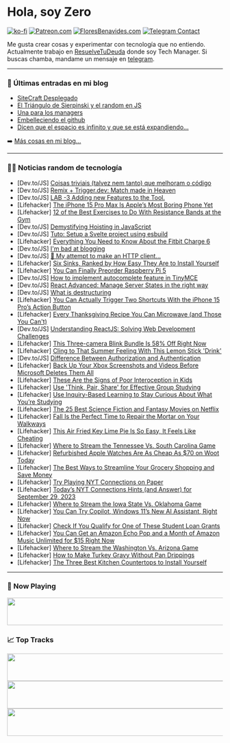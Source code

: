 # Hola, soy Zero

[![ko-fi](https://ko-fi.com/img/githubbutton_sm.svg)](https://ko-fi.com/J3J4N0LUK)
[![Patreon.com](https://img.shields.io/endpoint.svg?url=https%3A%2F%2Fshieldsio-patreon.vercel.app%2Fapi%3Fusername%3Dzerodragon%26type%3Dpatrons&style=for-the-badge)](https://patreon.com/zerodragon)
[![FloresBenavides.com](https://img.shields.io/website?down_message=oops&label=MiBlog&style=for-the-badge&up_message=online&url=https%3A%2F%2Ffloresbenavides.com)](https://floresbenavides.com)
[![Telegram Contact](https://img.shields.io/badge/escr%C3%ADbeme-ZeroDragon-%2326A5E4?style=for-the-badge&logo=telegram)](https://t.me/zerodragon)

Me gusta crear cosas y experimentar con tecnología que no entiendo.
Actualmente trabajo en [ResuelveTuDeuda](http://github.com/resuelve) donde soy Tech Manager.
Si buscas chamba, mandame un mensaje en [telegram](https://t.me/zerodragon).

---

### 📕 Últimas entradas en mi blog
<!-- BLOG-POST-LIST:START -->
- [SiteCraft Desplegado](https://floresbenavides.com/sitecraft-desplegado/)
- [El Triángulo de Sierpinski y el random en JS](https://floresbenavides.com/el-triangulo-de-sierpinski-y-el-random-en-js/)
- [Una para los managers](https://floresbenavides.com/una-para-los-managers/)
- [Embelleciendo el github](https://floresbenavides.com/embelleciendo-el-github/)
- [Dicen que el espacio es infinito y que se está expandiendo…](https://floresbenavides.com/dicen-que-el-espacio-es-infinito-y-que-se-esta-expandiendo/)
<!-- BLOG-POST-LIST:END -->

➡️ [Más cosas en mi blog...](https://floresbenavides.com)

---

### 👨‍💻 Noticias random de tecnología
<!-- TECH-POSTS:START -->
- [Dev.to/JS] [Coisas triviais &lpar;talvez nem tanto&rpar; que melhoram o código](https://dev.to/luigiss97/coisas-triviais-talvez-nem-tanto-que-melhoram-o-codigo-3hli)
- [Dev.to/JS] [Remix + Trigger.dev: Match made in Heaven](https://dev.to/shafspecs/remix-triggerdev-match-made-in-heaven-51n1)
- [Dev.to/JS] [LAB -3 Adding new Features to the Tool.](https://dev.to/sshah135/lab-3-adding-new-features-to-the-tool-c4d)
- [Lifehacker] [The iPhone 15 Pro Max Is Apple’s Most Boring Phone Yet](https://lifehacker.com/iphone-15-pro-max-review-1850887664)
- [Lifehacker] [12 of the Best Exercises to Do With Resistance Bands at the Gym](https://lifehacker.com/12-of-the-best-exercises-to-do-with-resistance-bands-at-1849658908)
- [Dev.to/JS] [Demystifying Hoisting in JavaScript](https://dev.to/arindam_1729/demystifying-hoisting-in-javascript-3ja4)
- [Dev.to/JS] [Tuto: Setup a Svelte project using esbuild](https://dev.to/barim/tuto-setup-a-svelte-project-using-esbuild-1jmg)
- [Lifehacker] [Everything You Need to Know About the Fitbit Charge 6](https://lifehacker.com/fitbit-charge-6-review-1850887582)
- [Dev.to/JS] [I&#39;m bad at blogging](https://dev.to/hroney/im-bad-at-blogging-540d)
- [Dev.to/JS] [🦖 My attempt to make an HTTP client...](https://dev.to/sevapp/my-attempt-to-make-an-http-client-495m)
- [Lifehacker] [Six Sinks, Ranked by How Easy They Are to Install Yourself](https://lifehacker.com/easiest-sinks-install-1850884571)
- [Lifehacker] [You Can Finally Preorder Raspberry Pi 5](https://lifehacker.com/how-to-preorder-raspberry-pi-5-1850887192)
- [Dev.to/JS] [How to implement autocomplete feature in TinyMCE](https://dev.to/tinymce/how-to-implement-autocomplete-feature-in-tinymce-4nb3)
- [Dev.to/JS] [React Advanced: Manage Server States in the right way](https://dev.to/riktar/react-advanced-manage-server-states-in-the-right-way-2740)
- [Dev.to/JS] [What is destructuring](https://dev.to/khamal22/what-is-destructuring-35on)
- [Lifehacker] [You Can Actually Trigger Two Shortcuts With the iPhone 15 Pro’s Action Button](https://lifehacker.com/two-shortcuts-iphone-15-pro-action-button-1850886176)
- [Lifehacker] [Every Thanksgiving Recipe You Can Microwave &lpar;and Those You Can&#39;t&rpar;](https://lifehacker.com/everything-you-can-and-cannot-microwave-on-thanksgiving-1830572421)
- [Dev.to/JS] [Understanding ReactJS: Solving Web Development Challenges](https://dev.to/codehassanx/understanding-reactjs-solving-web-development-challenges-5ddl)
- [Lifehacker] [This Three-camera Blink Bundle Is 58% Off Right Now](https://lifehacker.com/this-three-camera-blink-bundle-is-58-off-right-now-1850887133)
- [Lifehacker] [Cling to That Summer Feeling With This Lemon Stick &#39;Drink&#39;](https://lifehacker.com/cling-to-that-summer-feeling-with-this-lemon-stick-drin-1850887254)
- [Dev.to/JS] [Difference Between Authorization and Authentication](https://dev.to/emmanuelawolu/difference-between-authorization-and-authentication-58gn)
- [Lifehacker] [Back Up Your Xbox Screenshots and Videos Before Microsoft Deletes Them All](https://lifehacker.com/back-up-your-xbox-screenshots-and-videos-before-microso-1850886074)
- [Lifehacker] [These Are the Signs of Poor Interoception in Kids](https://lifehacker.com/these-are-the-signs-of-poor-interoception-in-kids-1850884972)
- [Lifehacker] [Use &#39;Think, Pair, Share&#39; for Effective Group Studying](https://lifehacker.com/use-think-pair-share-for-effective-group-studying-1850885376)
- [Lifehacker] [Use Inquiry-Based Learning to Stay Curious About What You’re Studying](https://lifehacker.com/use-inquiry-based-learning-to-stay-curious-about-what-y-1850885326)
- [Lifehacker] [The 25 Best Science Fiction and Fantasy Movies on Netflix](https://lifehacker.com/the-best-science-fiction-and-fantasy-movies-on-netflix-1850881836)
- [Lifehacker] [Fall Is the Perfect Time to Repair the Mortar on Your Walkways](https://lifehacker.com/fall-is-the-perfect-time-to-repair-the-mortar-on-your-w-1850884311)
- [Lifehacker] [This Air Fried Key Lime Pie Is So Easy, It Feels Like Cheating](https://lifehacker.com/this-air-fried-key-lime-pie-is-so-easy-it-feels-like-c-1850871411)
- [Lifehacker] [Where to Stream the Tennessee Vs. South Carolina Game](https://lifehacker.com/where-to-stream-the-tennessee-vs-south-carolina-game-1850884935)
- [Lifehacker] [Refurbished Apple Watches Are As Cheap As $70 on Woot Today](https://lifehacker.com/refurbished-apple-watches-are-as-cheap-as-70-on-woot-t-1850884670)
- [Lifehacker] [The Best Ways to Streamline Your Grocery Shopping and Save Money](https://lifehacker.com/the-best-ways-to-streamline-your-grocery-shopping-and-s-1850883509)
- [Lifehacker] [Try Playing NYT Connections on Paper](https://lifehacker.com/try-playing-nyt-connections-on-paper-1850883755)
- [Lifehacker] [Today’s NYT Connections Hints &lpar;and Answer&rpar; for September 29, 2023](https://lifehacker.com/nyt-connections-answer-today-september-29-2023-1850881958)
- [Lifehacker] [Where to Stream the Iowa State Vs. Oklahoma Game](https://lifehacker.com/where-to-stream-the-iowa-state-vs-oklahoma-game-1850884575)
- [Lifehacker] [You Can Try Copilot, Windows 11’s New AI Assistant, Right Now](https://lifehacker.com/you-can-try-copilot-windows-11-s-new-ai-assistant-rig-1850884313)
- [Lifehacker] [Check If You Qualify for One of These Student Loan Grants](https://lifehacker.com/check-if-you-qualify-for-one-of-these-student-loan-gran-1850882286)
- [Lifehacker] [You Can Get an Amazon Echo Pop and a Month of Amazon Music Unlimited for $15 Right Now](https://lifehacker.com/you-can-get-an-amazon-echo-pop-and-a-month-of-amazon-mu-1850883447)
- [Lifehacker] [Where to Stream the Washington Vs. Arizona Game](https://lifehacker.com/where-to-stream-the-washington-vs-arizona-game-1850884048)
- [Lifehacker] [How to Make Turkey Gravy Without Pan Drippings](https://lifehacker.com/how-to-make-turkey-gravy-without-pan-drippings-1830415802)
- [Lifehacker] [The Three Best Kitchen Countertops to Install Yourself](https://lifehacker.com/the-best-kitchen-countertops-to-install-yourself-1850880923)<!-- TECH-POSTS:END -->

---

### 🎵 Now Playing
<a href="https://spotify-now-playing-dun.vercel.app/now-playing?open"><img src="https://spotify-now-playing-dun.vercel.app/now-playing" width="540" height="64"></a>

### 📈 Top Tracks
<a href="https://spotify-now-playing-dun.vercel.app/top-tracks?i=1&open"><img src="https://spotify-now-playing-dun.vercel.app/top-tracks?i=1" width="540" height="64"></a>
<a href="https://spotify-now-playing-dun.vercel.app/top-tracks?i=2&open"><img src="https://spotify-now-playing-dun.vercel.app/top-tracks?i=2" width="540" height="64"></a>
<a href="https://spotify-now-playing-dun.vercel.app/top-tracks?i=3&open"><img src="https://spotify-now-playing-dun.vercel.app/top-tracks?i=3" width="540" height="64"></a>

